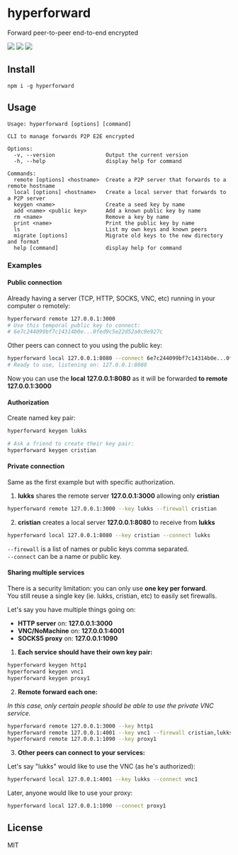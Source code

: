 # hyperforward

Forward peer-to-peer end-to-end encrypted

![](https://img.shields.io/npm/v/hyperforward.svg) ![](https://img.shields.io/npm/dt/hyperforward.svg) ![](https://img.shields.io/github/license/LuKks/hyperforward.svg)

## Install
```
npm i -g hyperforward
```

## Usage
```shell
Usage: hyperforward [options] [command]

CLI to manage forwards P2P E2E encrypted

Options:
  -v, --version                Output the current version
  -h, --help                   display help for command

Commands:
  remote [options] <hostname>  Create a P2P server that forwards to a remote hostname
  local [options] <hostname>   Create a local server that forwards to a P2P server
  keygen <name>                Create a seed key by name
  add <name> <public key>      Add a known public key by name
  rm <name>                    Remove a key by name
  print <name>                 Print the public key by name
  ls                           List my own keys and known peers
  migrate [options]            Migrate old keys to the new directory and format
  help [command]               display help for command
```

### Examples
#### Public connection
Already having a server (TCP, HTTP, SOCKS, VNC, etc) running in your computer o remotely:
```bash
hyperforward remote 127.0.0.1:3000
# Use this temporal public key to connect:
# 6e7c244099bf7c14314b0e...0fed9c5e22d52a0c0e927c
```

Other peers can connect to you using the public key:
```bash
hyperforward local 127.0.0.1:8080 --connect 6e7c244099bf7c14314b0e...0fed9c5e22d52a0c0e927c
# Ready to use, listening on: 127.0.0.1:8080
```

Now you can use the **local 127.0.0.1:8080** as it will be forwarded **to remote 127.0.0.1:3000**

#### Authorization
Create named key pair:
```bash
hyperforward keygen lukks

# Ask a friend to create their key pair:
hyperforward keygen cristian
```

#### Private connection
Same as the first example but with specific authorization.

1) **lukks** shares the remote server **127.0.0.1:3000** allowing only **cristian**
```bash
hyperforward remote 127.0.0.1:3000 --key lukks --firewall cristian
```

2) **cristian** creates a local server **127.0.0.1:8080** to receive from **lukks**
```bash
hyperforward local 127.0.0.1:8080 --key cristian --connect lukks
```

`--firewall` is a list of names or public keys comma separated.\
`--connect` can be a name or public key.

#### Sharing multiple services
There is a security limitation: you can only use **one key per forward**.\
You still reuse a single key (ie. lukks, cristian, etc) to easily set firewalls.

Let's say you have multiple things going on:

- **HTTP server** on: **127.0.0.1:3000**
- **VNC/NoMachine** on: **127.0.0.1:4001**
- **SOCKS5 proxy** on: **127.0.0.1:1090**

1) **Each service should have their own key pair:**

```bash
hyperforward keygen http1
hyperforward keygen vnc1
hyperforward keygen proxy1
```

2) **Remote forward each one:**

_In this case, only certain people should be able to use the private VNC service._
```bash
hyperforward remote 127.0.0.1:3000 --key http1
hyperforward remote 127.0.0.1:4001 --key vnc1 --firewall cristian,lukks
hyperforward remote 127.0.0.1:1090 --key proxy1
```

3) **Other peers can connect to your services:**

Let's say "lukks" would like to use the VNC (as he's authorized):
```bash
hyperforward local 127.0.0.1:4001 --key lukks --connect vnc1
```

Later, anyone would like to use your proxy:
```bash
hyperforward local 127.0.0.1:1090 --connect proxy1
```

## License
MIT
